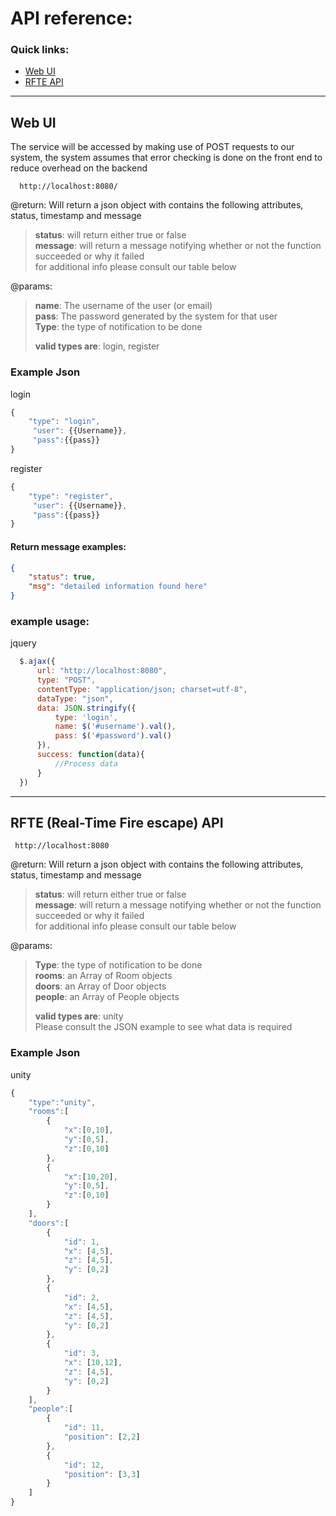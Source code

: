 # API reference:
### Quick links:

<ul>  
  <li><a href="https://github.com/cos301-2019-se/Real-time-Fire-Escape-Routes/new/master/API.md#web-ui" target="_blank">Web UI</a></li>
  <li><a href="https://github.com/cos301-2019-se/Real-time-Fire-Escape-Routes/blob/master/API.md#rfte-real-time-fire-escape-api" target="_blank">RFTE API</a></li>
</ul> 

---  
## Web UI
The service will be accessed by making use of POST requests to our system,
the system assumes that error checking is done on the front end to reduce overhead on the backend
```
  http://localhost:8080/  
```
@return: Will return a json object with contains the following attributes, status, timestamp and message
>   **status**: will return either true or false     
>   **message**: will return a message notifying whether or not the function succeeded or why it failed   
>   for additional info please consult our table below  
  
@params:  
>**name**: The username of the user (or email)   
>**pass**: The password generated by the system for that user  
>**Type**: the type of notification to be done    
>  
> **valid types are**: login, register

### Example Json
login  
```javascript
{
    "type": "login",
     "user": {{Username}},
     "pass":{{pass}}
}
```
register  
```javascript
{
    "type": "register",
     "user": {{Username}},
     "pass":{{pass}}
}
```
#### Return message examples:
```JSON
{
    "status": true,
    "msg": "detailed information found here"
}
```
### example usage:   
jquery  
```javascript
  $.ajax({
      url: "http://localhost:8080",
      type: "POST",
      contentType: "application/json; charset=utf-8",
      dataType: "json",
      data: JSON.stringify({
          type: 'login',
          name: $('#username').val(),
          pass: $('#password').val()
      }),
      success: function(data){
          //Process data
      }
  })
```


---  
## RFTE (Real-Time Fire escape) API

```
 http://localhost:8080
```
@return: Will return a json object with contains the following attributes, status, timestamp and message
>   **status**: will return either true or false      
>   **message**: will return a message notifying whether or not the function succeeded or why it failed   
>   for additional info please consult our table below  
 
@params:  
>**Type**: the type of notification to be done    
>**rooms**: an Array of Room objects   
>**doors**: an Array of Door objects   
>**people**: an Array of People objects   
>  
> **valid types are**: unity  
> Please consult the JSON example to see what data is required  

### Example Json  
unity    
```javascript
{
	"type":"unity",
	"rooms":[
		{
			"x":[0,10],
			"y":[0,5],
			"z":[0,10]
		},
		{
			"x":[10,20],
			"y":[0,5],
			"z":[0,10]
		}	
	],
	"doors":[
		{
			"id": 1,
			"x": [4,5],
			"z": [4,5],
			"y": [0,2]
		},
		{
			"id": 2,
			"x": [4,5],
			"z": [4,5],
			"y": [0,2]
		},
		{
			"id": 3,
			"x": [10,12],
			"z": [4,5],
			"y": [0,2]
		}	
	],
	"people":[
		{
			"id": 11,
			"position": [2,2]
		},
		{
			"id": 12,
			"position": [3,3]
		}
	]
}
```

